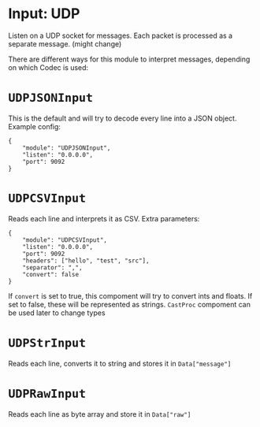 # Input: UDP

Listen on a UDP socket for messages. Each packet is processed as a separate
message. (might change)

There are different ways for this module to interpret messages, depending on
which Codec is used:

# `UDPJSONInput`

 This is the default and will try to decode every line into a JSON object.
 Example config:

    {
        "module": "UDPJSONInput",
        "listen": "0.0.0.0",
        "port": 9092
    }

# `UDPCSVInput`

Reads each line and interprets it as CSV. Extra parameters:

    {
        "module": "UDPCSVInput",
        "listen": "0.0.0.0",
        "port": 9092
        "headers": ["hello", "test", "src"],
        "separator": ",",
        "convert": false
    }

If `convert` is set to true, this compoment will try to convert ints and floats.
If set to false, these will be represented as strings. `CastProc` compoment can
be used later to change types


# `UDPStrInput`

Reads each line, converts it to string and stores it in `Data["message"]`

# `UDPRawInput`

Reads each line as byte array and store it in `Data["raw"]`
